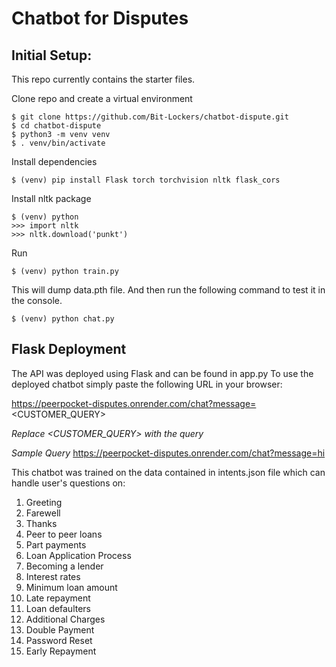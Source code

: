 # Chatbot for Disputes

## Initial Setup:
This repo currently contains the starter files.

Clone repo and create a virtual environment
```
$ git clone https://github.com/Bit-Lockers/chatbot-dispute.git
$ cd chatbot-dispute
$ python3 -m venv venv
$ . venv/bin/activate
```
Install dependencies
```
$ (venv) pip install Flask torch torchvision nltk flask_cors
```
Install nltk package
```
$ (venv) python
>>> import nltk
>>> nltk.download('punkt')
```

Run
```
$ (venv) python train.py
```
This will dump data.pth file. And then run
the following command to test it in the console.
```
$ (venv) python chat.py
```

## Flask Deployment
The API was deployed using Flask and can be found in app.py
To use the deployed chatbot simply paste the following URL in your browser:

  https://peerpocket-disputes.onrender.com/chat?message=<CUSTOMER_QUERY>

<i>Replace <CUSTOMER_QUERY> with the query</i>

<em>Sample Query</em>
  https://peerpocket-disputes.onrender.com/chat?message=hi


This chatbot was trained on the data contained in intents.json file which can handle user's questions on:
1. Greeting
2. Farewell
3. Thanks
4. Peer to peer loans
5. Part payments
6. Loan Application Process
7. Becoming a lender
8. Interest rates
9. Minimum loan amount
10. Late repayment
11. Loan defaulters
12. Additional Charges
13. Double Payment
14. Password Reset
15. Early Repayment
